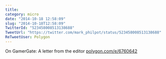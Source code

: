 ```yaml
---
title: 
category: micro
date: "2014-10-18 12:58:09"
slug: "2014-10-18T12:58:09"
TwitterId: "523458008513138688"
TweetUrl: "https://twitter.com/mark_philpot/status/523458008513138688"
ReTweetUser: Polygon
---
```


<i class="fa fa-retweet" aria-hidden="true"></i> On GamerGate: A letter from the
editor [polygon.com/e/6760642](http://polygon.com/e/6760642)
